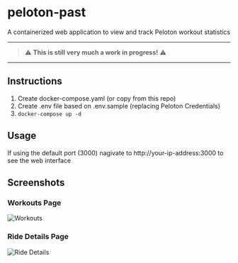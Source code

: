 # peloton-past
A containerized web application to view and track Peloton workout statistics

----------
> &#x26a0;&#xfe0f; **This is still very much a work in progress!** &#x26a0;&#xfe0f;
----------

## Instructions
1. Create docker-compose.yaml (or copy from this repo)
2. Create .env file based on .env.sample (replacing Peloton Credentials)
3. `docker-compose up -d`

## Usage
If using the default port (3000) nagivate to http://your-ip-address:3000 to see the web interface

## Screenshots
### Workouts Page
![Workouts](http://personal.finkelapps.com/wp-content/uploads/2022/04/peloton-past-workouts.png)

### Ride Details Page
![Ride Details](http://personal.finkelapps.com/wp-content/uploads/2022/04/peloton-past-ride-details.png)
